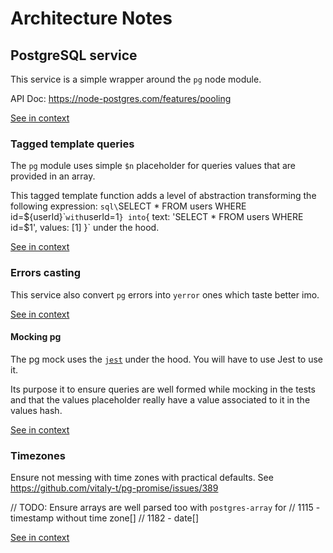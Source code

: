 [//]: # ( )
[//]: # (This file is automatically generated by the `jsarch`)
[//]: # (module. Do not change it elsewhere, changes would)
[//]: # (be overriden.)
[//]: # ( )
# Architecture Notes



## PostgreSQL service

This service is a simple wrapper around the `pg` node module.

API Doc: https://node-postgres.com/features/pooling

[See in context](./src/pg.ts#L66-L71)



### Tagged template queries

The `pg` module uses simple `$n` placeholder for queries values
 that are provided in an array.

This tagged template function adds a level of abstraction
 transforming the following expression:
 `sql\`SELECT * FROM users WHERE id=${userId}\`` with `userId=1` }
 into `{ text: 'SELECT * FROM users WHERE id=$1', values: [1] }`
 under the hood.

[See in context](./src/sql.ts#L82-L92)



### Errors casting

This service also convert `pg` errors into `yerror` ones which taste
 better imo.

[See in context](./src/pg.ts#L243-L247)



#### Mocking pg

The pg mock uses the [`jest`](https://jestjs.io) under the hood.
 You will have to use Jest to use it.

Its purpose it to ensure queries are well formed while mocking
 in the tests and that the values placeholder really have a value
 associated to it in the values hash.

[See in context](./src/pg.mock.ts#L7-L15)



### Timezones

Ensure not messing with time zones with practical defaults.
See https://github.com/vitaly-t/pg-promise/issues/389

// TODO: Ensure arrays are well parsed too with `postgres-array` for
// 1115 - timestamp without time zone[]
// 1182 - date[]

[See in context](./src/pg.ts#L15-L23)

